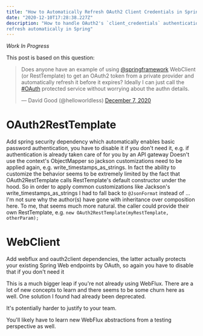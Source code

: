 ```yaml
---
title: "How to Automatically Refresh OAuth2 Client Credentials in Spring"
date: "2020-12-10T17:28:38.227Z"
description: "How to handle OAuth2's `client_credentials` authentication and token 
refresh automatically in Spring"
---
```


_Work In Progress_

This post is based on this question:

<blockquote class="twitter-tweet"><p lang="en" dir="ltr">Does anyone have an example of using <a href="https://twitter.com/springframework?ref_src=twsrc%5Etfw">@springframework</a> WebClient (or RestTemplate) to get an OAuth2 token from a private provider and automatically refresh it before it expires? Ideally I can just call the <a href="https://twitter.com/hashtag/OAuth?src=hash&amp;ref_src=twsrc%5Etfw">#OAuth</a> protected service without worrying about the authn details.</p>&mdash; David Good (@helloworldless) <a href="https://twitter.com/helloworldless/status/1335937905643167750?ref_src=twsrc%5Etfw">December 7, 2020</a></blockquote>

# OAuth2RestTemplate

Add spring security dependency which automatically enables basic password authentication, you have to disable it if you don't need it, e.g. if authentication is already taken care of for you by an API gateway
Doesn't use the context's ObjectMapper so jackson customizations need to be applied again, e.g. write_timestamps_as_strings. In fact the ability to customize the behavior seems to be extremely limited by the 
fact that OAuth2RestTemplate calls RestTemplate's default constructor under the hood. So in order to apply common customizations like Jackson's write_timestamps_as_strings I had to fall back to `@JsonFormat` 
instead of ...
I'm not sure why the author(s) have gone with inheritance over composition here. To me, that seems much more natural.
the caller could provide their own RestTemplate, e.g. `new OAuth2RestTemplate(myRestTemplate, otherParam);`

# WebClient

Add webflux and oauth2client dependencies, the latter actually protects your existing Spring Web endpoints by OAuth, so again you have to disable that if you don't need it

This is a much bigger leap if you're not already using WebFlux. There are a lot of new concepts to learn and there seems to be some churn here as well. One solution I 
found had already been deprecated.

It's potentially harder to justify to your team.

You'll likely have to learn new WebFlux abstractions from a testing perspective as well.

